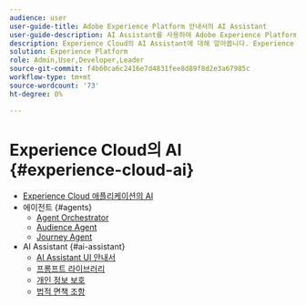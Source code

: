 ```yaml
---
audience: user
user-guide-title: Adobe Experience Platform 안내서의 AI Assistant
user-guide-description: AI Assistant를 사용하여 Adobe Experience Platform 및 Real-Time Customer Data Platform으로 워크플로를 가속화하는 방법에 대해 알아봅니다.
description: Experience Cloud의 AI Assistant에 대해 알아봅니다. Experience Cloud에서 AI를 사용하여 제품 지식을 향상시키고 운영 통찰력을 얻으십시오.
solution: Experience Platform
role: Admin,User,Developer,Leader
source-git-commit: f4b60ca6c2416e7d4831fee8d89f8d2e3a67985c
workflow-type: tm+mt
source-wordcount: '73'
ht-degree: 0%

---
```



# Experience Cloud의 AI {#experience-cloud-ai}

- [Experience Cloud 애플리케이션의 AI](home.md)
- 에이전트 {#agents}
   - [Agent Orchestrator](./agents/agent-orchestrator.md)
   - [Audience Agent](./agents/audience.md)
   - [Journey Agent](./agents/ajo-agent-analyze.md)
- AI Assistant {#ai-assistant}
   - [AI Assistant UI 안내서](./ai-assistant/ai-assistant-ui.md)
   - [프롬프트 라이브러리](./ai-assistant/prompt-library.md)
   - [개인 정보 보호](./ai-assistant/privacy.md)
   - [법적 면책 조항](./ai-assistant/legal-disclaimer.md)